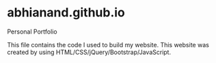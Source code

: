# abhianand.github.io
Personal Portfolio

This file contains the code I used to build my website. 
This website was created by using HTML/CSS/jQuery/Bootstrap/JavaScript.
